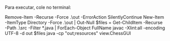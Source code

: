 Para executar, cole no terminal:

Remove-Item -Recurse -Force .\out -ErrorAction SilentlyContinue New-Item -ItemType Directory -Force .\out | Out-Null $files = Get-ChildItem -Recurse -Path .\src -Filter *.java | ForEach-Object FullName javac -Xlint:all -encoding UTF-8 -d out $files java -cp "out;resources" view.ChessGUI
